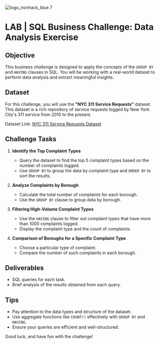 ![logo_ironhack_blue 7](https://user-images.githubusercontent.com/23629340/40541063-a07a0a8a-601a-11e8-91b5-2f13e4e6b441.png)

# LAB | SQL Business Challenge: Data Analysis Exercise

## Objective

This business challenge is designed to apply the concepts of the `GROUP BY` and `HAVING` clauses in SQL. You will be working with a real-world dataset to perform data analysis and extract meaningful insights.

## Dataset

For this challenge, you will use the **"NYC 311 Service Requests"** dataset. This dataset is a rich repository of service requests logged by New York City's 311 service from 2010 to the present.

Dataset Link: [NYC 311 Service Requests Dataset](https://nycopendata.socrata.com/Social-Services/311-Service-Requests-from-2010-to-Present/erm2-nwe9)

## Challenge Tasks

1. **Identify the Top Complaint Types**
   - Query the dataset to find the top 5 complaint types based on the number of complaints logged.
   - Use `GROUP BY` to group the data by complaint type and `ORDER BY` to sort the results.

2. **Analyze Complaints by Borough**
   - Calculate the total number of complaints for each borough.
   - Use the `GROUP BY` clause to group data by borough.

3. **Filtering High-Volume Complaint Types**
   - Use the `HAVING` clause to filter out complaint types that have more than 1000 complaints logged.
   - Display the complaint type and the count of complaints.

4. **Comparison of Boroughs for a Specific Complaint Type**
   - Choose a particular type of complaint.
   - Compare the number of such complaints in each borough.

## Deliverables

- SQL queries for each task.
- Brief analysis of the results obtained from each query.

## Tips

- Pay attention to the data types and structure of the dataset.
- Use aggregate functions like `COUNT()` effectively with `GROUP BY` and `HAVING`.
- Ensure your queries are efficient and well-structured.

Good luck, and have fun with the challenge!

